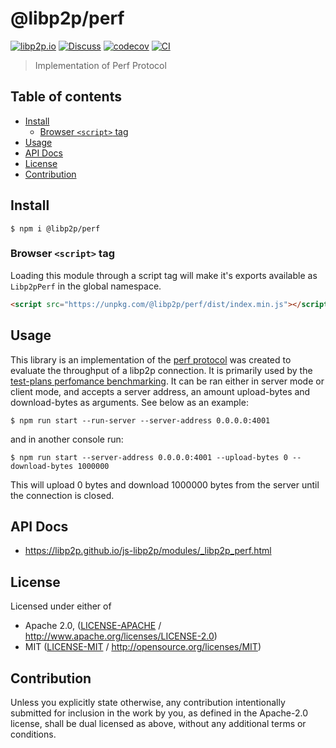 # @libp2p/perf <!-- omit in toc -->

[![libp2p.io](https://img.shields.io/badge/project-libp2p-yellow.svg?style=flat-square)](http://libp2p.io/)
[![Discuss](https://img.shields.io/discourse/https/discuss.libp2p.io/posts.svg?style=flat-square)](https://discuss.libp2p.io)
[![codecov](https://img.shields.io/codecov/c/github/libp2p/js-libp2p.svg?style=flat-square)](https://codecov.io/gh/libp2p/js-libp2p)
[![CI](https://img.shields.io/github/actions/workflow/status/libp2p/js-libp2p/main.yml?branch=master\&style=flat-square)](https://github.com/libp2p/js-libp2p/actions/workflows/main.yml?query=branch%3Amaster)

> Implementation of Perf Protocol

## Table of contents <!-- omit in toc -->

- [Install](#install)
  - [Browser `<script>` tag](#browser-script-tag)
- [Usage](#usage)
- [API Docs](#api-docs)
- [License](#license)
- [Contribution](#contribution)

## Install

```console
$ npm i @libp2p/perf
```

### Browser `<script>` tag

Loading this module through a script tag will make it's exports available as `Libp2pPerf` in the global namespace.

```html
<script src="https://unpkg.com/@libp2p/perf/dist/index.min.js"></script>
```

## Usage

This library is an implementation of the [perf protocol](https://github.com/libp2p/specs/blob/master/perf/perf.md) was created to evaluate the throughput of a libp2p connection. It is primarily used by the [test-plans perfomance benchmarking](https://github.com/libp2p/test-plans/tree/master/perf). It can be ran either in server mode or client mode, and accepts a server address, an amount upload-bytes and download-bytes as arguments. See below as an example:

  ```console
  $ npm run start --run-server --server-address 0.0.0.0:4001
  ```
  and in another console run:

  ```console
  $ npm run start --server-address 0.0.0.0:4001 --upload-bytes 0 --download-bytes 1000000
  ```

This will upload 0 bytes and download 1000000 bytes from the server until the connection is closed.

## API Docs

- <https://libp2p.github.io/js-libp2p/modules/_libp2p_perf.html>

## License

Licensed under either of

- Apache 2.0, ([LICENSE-APACHE](LICENSE-APACHE) / <http://www.apache.org/licenses/LICENSE-2.0>)
- MIT ([LICENSE-MIT](LICENSE-MIT) / <http://opensource.org/licenses/MIT>)

## Contribution

Unless you explicitly state otherwise, any contribution intentionally submitted for inclusion in the work by you, as defined in the Apache-2.0 license, shall be dual licensed as above, without any additional terms or conditions.
